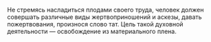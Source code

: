 Не стремясь насладиться плодами своего труда, человек должен совершать различные виды жертвоприношений и аскезы, давать пожертвования, произнося слово тат. Цель такой духовной деятельности — освобождение из материального плена.